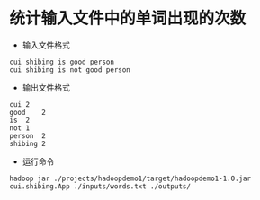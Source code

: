 # 统计输入文件中的单词出现的次数
- 输入文件格式
````
cui shibing is good person
cui shibing is not good person
````
- 输出文件格式
````
cui	2
good	2
is	2
not	1
person	2
shibing	2
````
- 运行命令
````
hadoop jar ./projects/hadoopdemo1/target/hadoopdemo1-1.0.jar cui.shibing.App ./inputs/words.txt ./outputs/
````
